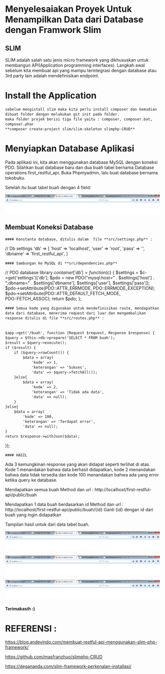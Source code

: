 Menyelesaiakan Proyek Untuk Menampilkan Data dari Database dengan Framwork Slim
===============================================================================

## SLIM

SLIM adalah salah satu jenis micro framework yang dikhususkan untuk membangun API(Application programming interfaces). Langkah awal sebelum kita membuat api yang mampu terintegrasi dengan database atau 3rd party lain adalah mendefinisikan endpoint.

#  **Install the Application**
	sebelum mengistall slim maka kita perlu install composer dan kemudian dibuat folder dengan melakukan git init pada folder.
	maka folder projek berisi tiga file yaitu : composer, composer.bat, composer.phar
	**composer create-project slim/slim-skeleton slimphp-CRUD**
	
	
#  **Menyiapkan Database Aplikasi**

Pada aplikasi ini, kita akan menggunakan database MySQL dengan koneksi PDO. Silahkan buat database baru dan dua buah tabel bernama Database operations
first_restful_api.
Buka Phpmyadmin, lalu buat database bernama tokobuku. 

Setelah itu buat tabel buah dengan 4 field:

![logo](https://github.com/riskalest/tct/blob/master/minggu-07/1.PNG)

## **Membuat Koneksi Database**

	#### Konstanta database, ditulis dalam  file **src/settings.php** :

// Db settings
'db' => [
    'host' => 'localhost',
    'user' => 'root',
    'pass' => '',
    'dbname' => 'first_restful_api',
]


	#### Sambungan ke MySQL di **src/dependencies.php**


// PDO database library
$container['db'] = function ($c) {
    $settings = $c->get('settings')['db'];
    $pdo = new PDO("mysql:host=" . $settings['host'] . ";dbname=" . $settings['dbname'],
        $settings['user'], $settings['pass']);
    $pdo->setAttribute(PDO::ATTR_ERRMODE, PDO::ERRMODE_EXCEPTION);
    $pdo->setAttribute(PDO::ATTR_DEFAULT_FETCH_MODE, PDO::FETCH_ASSOC);
    return $pdo;
};


	#### Semua kode yang digunakan untuk mendefinisikan route, mendapatkan data dari database, menerima request dari luar dan mengembalikan response ditulis di file **src/routes.php** :


	$app->get('/buah', function (Request $request, Response $response) {
	$query = $this->db->prepare('SELECT * FROM buah');
	$result = $query->execute();
	if ($result) {
		if ($query->rowCount()) {
			$data = array(
				'kode' => 1,
				'keterangan' => 'Sukses',
				'data' => $query->fetchAll());
		}else{
			$data = array(
				'kode' => 2,
				'keterangan' => 'Tidak ada data',
				'data' => null);
		}
	}else{
		$data = array(
			'kode' => 100,
			'keterangan' => 'Terdapat error',
			'data' => null);
	}
    return $response->withJson($data);
});

	#### HASIL
	
Ada 3 kemungkinan response yang akan didapat seperti terlihat di atas. Kode 1 menandakan bahwa data berhasil didapatkan, kode 2 menandakan bahwa data tidak tersedia dan kode 100 menandakan bahwa ada yang error ketika query ke database.

Mendapatkan semua buah
Method dan url  :  http://localhost/first-restful-api/public/buah

Mendapatkan 1 data buah berdasarkan id
Method dan url  : http://localhost/first-restful-api/public/buah/{id}
Ganti {id} dengan id dari buah yang ingin didapatkan

Tampilan hasil untuk dari data tabel buah.

![logo](https://github.com/riskalest/tct/blob/master/minggu-07/1.PNG)

![logo](https://github.com/riskalest/tct/blob/master/minggu-07/1.PNG)

![logo](https://github.com/riskalest/tct/blob/master/minggu-07/1.PNG)

#### Terimakasih :)


REFERENSI :
===========
https://blog.andevindo.com/membuat-restful-api-menggunakan-slim-php-framework/

https://github.com/masfranzhuo/slimphp-CRUD

https://degananda.com/slim-framework-perkenalan-installasi/